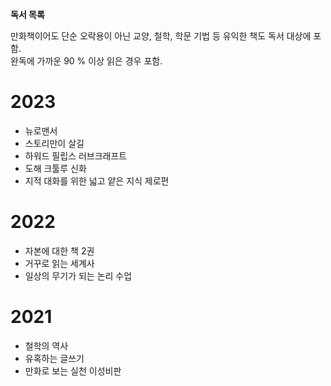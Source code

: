 **독서 목록**   
  
만화책이어도 단순 오락용이 아닌 교양, 철학, 학문 기법 등 유익한 책도 독서 대상에 포함.   
완독에 가까운 90 % 이상 읽은 경우 포함.
# 2023
- 뉴로맨서
- 스토리만이 살길
- 하워드 필립스 러브크래프트
- 도해 크툴루 신화
- 지적 대화를 위한 넓고 얕은 지식 제로편
# 2022
- 자본에 대한 책 2권
- 거꾸로 읽는 세계사
- 일상의 무기가 되는 논리 수업
  
# 2021
- 철학의 역사
- 유혹하는 글쓰기
- 만화로 보는 실천 이성비판

